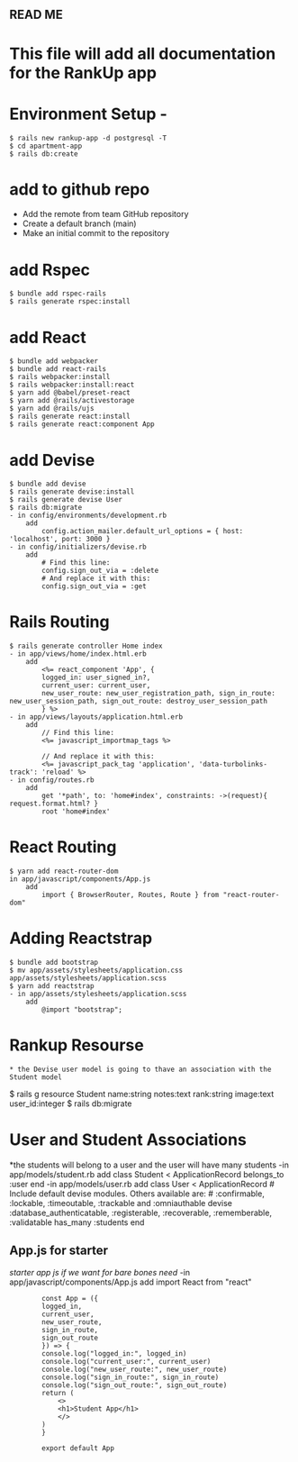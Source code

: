 ## READ ME
# This file will add all documentation for the RankUp app


# Environment Setup -
    $ rails new rankup-app -d postgresql -T
    $ cd apartment-app
    $ rails db:create

# add to github repo
- Add the remote from team GitHub repository
- Create a default branch (main)
- Make an initial commit to the repository

# add Rspec
    $ bundle add rspec-rails
    $ rails generate rspec:install

# add React
    $ bundle add webpacker
    $ bundle add react-rails
    $ rails webpacker:install
    $ rails webpacker:install:react
    $ yarn add @babel/preset-react
    $ yarn add @rails/activestorage
    $ yarn add @rails/ujs
    $ rails generate react:install
    $ rails generate react:component App

# add Devise
    $ bundle add devise
    $ rails generate devise:install
    $ rails generate devise User
    $ rails db:migrate
    - in config/environments/development.rb
        add 
            config.action_mailer.default_url_options = { host: 'localhost', port: 3000 }
    - in config/initializers/devise.rb
        add
            # Find this line:
            config.sign_out_via = :delete
            # And replace it with this:
            config.sign_out_via = :get

# Rails Routing
    $ rails generate controller Home index
    - in app/views/home/index.html.erb
        add
            <%= react_component 'App', {
            logged_in: user_signed_in?,
            current_user: current_user,
            new_user_route: new_user_registration_path, sign_in_route: new_user_session_path, sign_out_route: destroy_user_session_path
            } %>
    - in app/views/layouts/application.html.erb
        add
            // Find this line:
            <%= javascript_importmap_tags %>

            // And replace it with this:
            <%= javascript_pack_tag 'application', 'data-turbolinks-track': 'reload' %>
    - in config/routes.rb
        add
            get '*path', to: 'home#index', constraints: ->(request){ request.format.html? }
            root 'home#index'

# React Routing
    $ yarn add react-router-dom
    in app/javascript/components/App.js
        add
            import { BrowserRouter, Routes, Route } from "react-router-dom"

# Adding Reactstrap
    $ bundle add bootstrap
    $ mv app/assets/stylesheets/application.css app/assets/stylesheets/application.scss
    $ yarn add reactstrap
    - in app/assets/stylesheets/application.scss
        add
            @import "bootstrap";

# Rankup Resourse
    * the Devise user model is going to thave an association with the Student model
$ rails g resource Student name:string notes:text rank:string image:text user_id:integer
$ rails db:migrate

# User and Student Associations
*the students will belong to a user and the user will have many students
    -in app/models/student.rb
        add
            class Student < ApplicationRecord
            belongs_to :user
            end
    -in app/models/user.rb
        add
            class User < ApplicationRecord
            # Include default devise modules. Others available are:
            # :confirmable, :lockable, :timeoutable, :trackable and :omniauthable
            devise :database_authenticatable, :registerable,
                    :recoverable, :rememberable, :validatable
            has_many :students
            end                
## App.js for starter
*starter app js if we want for bare bones need*
    -in app/javascript/components/App.js
        add
            import React from "react"

            const App = ({
            logged_in,
            current_user,
            new_user_route,
            sign_in_route,
            sign_out_route
            }) => {
            console.log("logged_in:", logged_in)
            console.log("current_user:", current_user)
            console.log("new_user_route:", new_user_route)
            console.log("sign_in_route:", sign_in_route)
            console.log("sign_out_route:", sign_out_route)
            return (
                <>
                <h1>Student App</h1>
                </>
            )
            }

            export default App